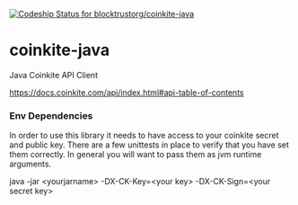 [ ![Codeship Status for blocktrustorg/coinkite-java](https://codeship.io/projects/da3341f0-bdc4-0132-6764-62522b742a1f/status)](https://codeship.io/projects/72608)


# coinkite-java
Java Coinkite API Client

https://docs.coinkite.com/api/index.html#api-table-of-contents

### Env Dependencies
In order to use this library it needs to have access to your coinkite secret and public key. There are a few unittests 
in place to verify that you have set them correctly. In general you will want to pass them as jvm runtime arguments.

java -jar &lt;yourjarname&gt; -DX-CK-Key=&lt;your key&gt; -DX-CK-Sign=&lt;your secret key&gt;



